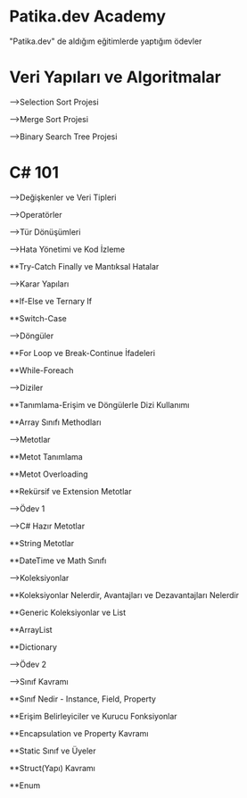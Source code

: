 # Patika.dev Academy
"Patika.dev" de aldığım eğitimlerde yaptığım ödevler

# Veri Yapıları ve Algoritmalar
—>Selection Sort Projesi

—>Merge Sort Projesi

—>Binary Search Tree Projesi

# C# 101
—>Değişkenler ve Veri Tipleri

—>Operatörler

—>Tür Dönüşümleri

—>Hata Yönetimi ve Kod İzleme

**Try-Catch Finally ve Mantıksal Hatalar

—>Karar Yapıları

**If-Else ve Ternary If

**Switch-Case

—>Döngüler

**For Loop ve Break-Continue İfadeleri

**While-Foreach

—>Diziler

**Tanımlama-Erişim ve Döngülerle Dizi Kullanımı

**Array Sınıfı Methodları

—>Metotlar

**Metot Tanımlama

**Metot Overloading

**Rekürsif ve Extension Metotlar

—>Ödev 1

—>C# Hazır Metotlar

**String Metotlar

**DateTime ve Math Sınıfı

—>Koleksiyonlar

**Koleksiyonlar Nelerdir, Avantajları ve Dezavantajları Nelerdir

**Generic Koleksiyonlar ve List

**ArrayList

**Dictionary

—>Ödev 2

—>Sınıf Kavramı

**Sınıf Nedir - Instance, Field, Property

**Erişim Belirleyiciler ve Kurucu Fonksiyonlar

**Encapsulation ve Property Kavramı

**Static Sınıf ve Üyeler

**Struct(Yapı) Kavramı

**Enum
